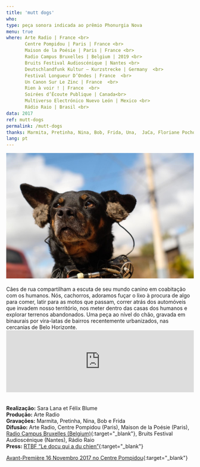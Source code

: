 ```yaml
---
title: 'mutt dogs'
who:
type: peça sonora indicada ao prêmio Phonurgia Nova
menu: true
where: Arte Radio | France <br>
       Centre Pompidou | Paris | France <br>
       Maison de la Poésie | Paris | France <br>
       Radio Campus Bruxelles | Belgium | 2019 <br>
       Bruits Festival Audioscénique | Nantes <br>
       Deutschlandfunk Kultur – Kurzstrecke | Germany  <br>
       Festival Longueur D’Ondes | France  <br>
       Un Canon Sur Le Zinc | France  <br>
       Rien à voir ! | France  <br>
       Soirées d’Écoute Publique | Canada<br>
       Multiverso Electrónico Nuevo León | Mexico <br>
       Rádio Raio | Brasil <br>
data: 2017
ref: mutt-dogs
permalink: /mutt-dogs
thanks: Marmita, Pretinha, Nina, Bob, Frida, Una,  JaCa, Floriane Pochon, Gabriel Lecup, Marie-Christine Cabanas
lang: pt
---
```

  
<img src="../assets/posts/mutt-dogs.jpg" class="img-border">
<br><br>
Cães de rua compartilham a escuta de seu mundo canino em coabitação com os humanos. Nós, cachorros, adoramos fuçar o lixo à procura de algo para comer, latir para as motos que passam, correr atrás dos automóveis que invadem nosso território, nos meter dentro das casas dos humanos e explorar terrenos abandonados. Uma peça ao nível do chão, gravada em binaurais por vira-latas de bairros recentemente urbanizados, nas cercanias de Belo Horizonte.
<br>
<div class="audio-wrapper">
   <iframe width="100%" height="166" scrolling="no" frameborder="no" allow="autoplay" src="https://w.soundcloud.com/player/?url=https%3A//api.soundcloud.com/tracks/382080137&color=%23ffb800&auto_play=false&hide_related=false&show_comments=true&show_user=true&show_reposts=false&show_teaser=true"></iframe>
</div>
<br>

**Realização:** Sara Lana et Félix Blume<br>
**Produção:** Arte Radio<br>
**Gravações:** Marmita, Pretinha, Nina, Bob e Frida<br>
**Difusão:** Arte Radio, Centre Pompidou (Paris), Maison de la Poésie (Paris), [Radio Campus Bruxelles (Belgium)](https://www.mixcloud.com/radiocampusbruxelles/le-matin-du-vendredi-aka-lemission-19022018/){:target="_blank"}, Bruits Festival Audioscénique (Nantes), Rádio Raio<br>
**Press:** [RTBF “Le docu qui a du chien”](https://www.rtbf.be/culture/pop-up/culture-web/detail_mutt-dogs-le-docu-qui-a-du-chien?id=9813632){:target="_blank"}

[Avant-Première 16 Novembro 2017 no Centre Pompidou](https://www.centrepompidou.fr/cpv/resource/crEn9k7/rXEnG8r){:target="_blank"}
